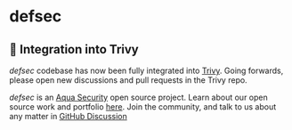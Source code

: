 # defsec

## 📣 Integration into Trivy
_defsec_ codebase has now been fully integrated into [Trivy](https://github.com/aquasecurity/trivy). Going forwards, please open new discussions and pull requests in the Trivy repo.

_defsec_ is an [Aqua Security](https://aquasec.com) open source project.
Learn about our open source work and portfolio [here](https://www.aquasec.com/products/open-source-projects/).
Join the community, and talk to us about any matter in [GitHub Discussion](https://github.com/aquasecurity/trivy/discussions)
